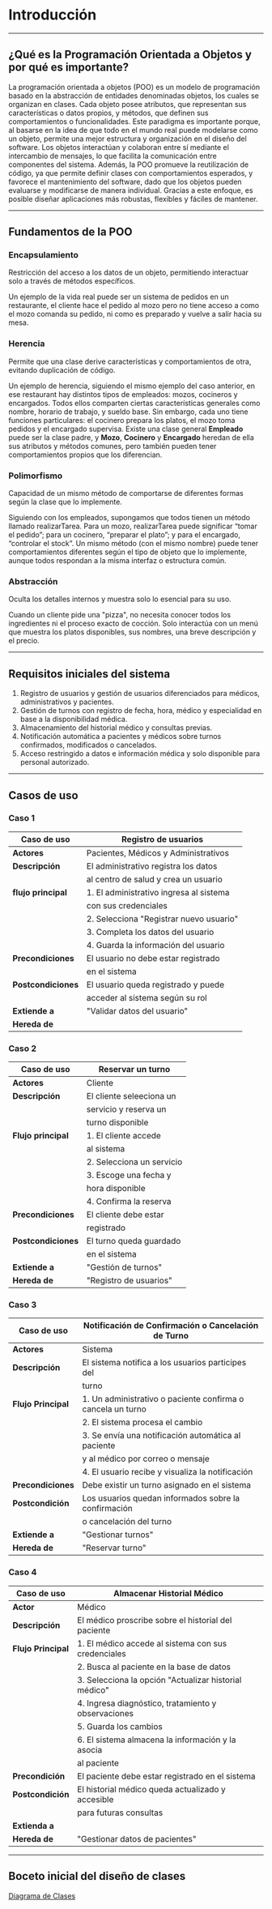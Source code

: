 # Introducción 

---
## ¿Qué es la Programación Orientada a Objetos y por qué es importante?  
La programación orientada a objetos (POO) es un modelo de programación basado en la abstracción de entidades denominadas objetos, los cuales se organizan en clases. Cada objeto posee atributos, que representan sus características o datos propios, y métodos, que definen sus comportamientos o funcionalidades.
Este paradigma es importante porque, al basarse en la idea de que todo en el mundo real puede modelarse como un objeto, permite una mejor estructura y organización en el diseño del software. Los objetos interactúan y colaboran entre sí mediante el intercambio de mensajes, lo que facilita la comunicación entre componentes del sistema. Además, la POO promueve la reutilización de código, ya que permite definir clases con comportamientos esperados, y favorece el mantenimiento del software, dado que los objetos pueden evaluarse y modificarse de manera individual. Gracias a este enfoque, es posible diseñar aplicaciones más robustas, flexibles y fáciles de mantener.

---
## Fundamentos de la POO  
### Encapsulamiento  
Restricción del acceso a los datos de un objeto, permitiendo interactuar solo a través de métodos específicos.

Un ejemplo de la vida real puede ser un sistema de pedidos en un restaurante, el cliente hace el pedido al mozo pero no tiene acceso a como el mozo comanda su pedido, ni como es preparado y vuelve a salir hacia su mesa.
### Herencia  
Permite que una clase derive características y comportamientos de otra, evitando duplicación de código. 

Un ejemplo de herencia, siguiendo el mismo ejemplo del caso anterior, en ese restaurant hay distintos tipos de empleados: mozos, cocineros y encargados. Todos ellos comparten ciertas características generales como nombre, horario de trabajo, y sueldo base. Sin embargo, cada uno tiene funciones particulares: el cocinero prepara los platos, el mozo toma pedidos y el encargado supervisa. Existe una clase general **Empleado** puede ser la clase padre, y **Mozo**, **Cocinero** y **Encargado** heredan de ella sus atributos y métodos comunes, pero también pueden tener comportamientos propios que los diferencian.
### Polimorfismo  
Capacidad de un mismo método de comportarse de diferentes formas según la clase que lo implemente.

Siguiendo con los empleados, supongamos que todos tienen un método llamado realizarTarea. Para un mozo, realizarTarea puede significar “tomar el pedido”; para un cocinero, “preparar el plato”; y para el encargado, “controlar el stock”. Un mismo método (con el mismo nombre) puede tener comportamientos diferentes según el tipo de objeto que lo implemente, aunque todos respondan a la misma interfaz o estructura común.
### Abstracción  
Oculta los detalles internos y muestra solo lo esencial para su uso.

Cuando un cliente pide una "pizza", no necesita conocer todos los ingredientes ni el proceso exacto de cocción. Solo interactúa con un menú que muestra los platos disponibles, sus nombres, una breve descripción y el precio.

---
## Requisitos iniciales del sistema  
1. Registro de usuarios y gestión de usuarios diferenciados para médicos, administrativos y pacientes.  
2. Gestión de turnos con registro de fecha, hora, médico y especialidad en base a la disponibilidad médica.   
3. Almacenamiento del historial médico y consultas previas.  
4. Notificación automática a pacientes y médicos sobre turnos confirmados, modificados o cancelados.  
5. Acceso restringido a datos e información médica y solo disponible para personal autorizado.

---
## Casos de uso  

### Caso 1
   
| Caso de uso        | Registro de usuarios                   |
|--------------------|----------------------------------------|
| **Actores**        | Pacientes, Médicos y Administrativos   |
| **Descripción**    | El administrativo registra los datos   |
|                    | al centro de salud y crea un usuario   |
| **flujo principal**| 1. El administrativo ingresa al sistema|
|                    | con sus credenciales                   |
|                    | 2. Selecciona "Registrar nuevo usuario"|
|                    | 3. Completa los datos del usuario      |
|                    | 4. Guarda la información del usuario   |
| **Precondiciones** | El usuario no debe estar registrado    |
|                    | en el sistema                          |
| **Postcondiciones**| El usuario queda registrado y puede    |
|                    | acceder al sistema según su rol        |
| **Extiende a**     | "Validar datos del usuario"            |
| **Hereda de**      |                                        |


### Caso 2

| **Caso de uso**    | Reservar un turno       |                         
|--------------------|-------------------------|
| **Actores**        | Cliente                 |
| **Descripción**    | El cliente seleeciona un|
|                    | servicio y reserva un   |
|                    | turno disponible        |
| **Flujo principal**| 1. El cliente accede    |  
|                    | al sistema              |
|                    | 2. Selecciona un servicio|
|                    | 3. Escoge una fecha y   |
|                    | hora disponible         |
|                    | 4. Confirma la reserva  |
| **Precondiciones** | El cliente debe estar   | 
|                    | registrado              |
|**Postcondiciones** | El turno queda guardado |
|                    | en el sistema           |
| **Extiende a**     | "Gestión de turnos"     |
| **Hereda de**      | "Registro de usuarios"  |

### Caso 3
| **Caso de uso**      | Notificación de Confirmación o Cancelación de Turno |
|--------------------- |-----------------------------------------------------|
| **Actores**          | Sistema                                             |
| **Descripción**      | El sistema notifica a los usuarios participes del   |
|                      | turno                                               |
| **Flujo Principal**  | 1. Un administrativo o paciente confirma o cancela un turno|
|                      | 2. El sistema procesa el cambio                     |
|                      | 3. Se envía una notificación automática al paciente |
|                      | y al médico por correo o mensaje                    |
|                      | 4. El usuario recibe y visualiza la notificación    |
| **Precondiciones**   | Debe existir un turno asignado en el sistema        |
| **Postcondición**    | Los usuarios quedan informados sobre la confirmación|
|                      | o cancelación del turno                             |
| **Extiende a**       | "Gestionar turnos"                                  |
| **Hereda de**       | "Reservar turno"                                    |

### Caso 4
| **Caso de uso**      | Almacenar Historial Médico                          |
|----------------------|-----------------------------------------------------|
| **Actor**            | Médico                                              |
| **Descripción**      | El médico proscribe sobre el historial del paciente |
| **Flujo Principal**  | 1. El médico accede al sistema con sus credenciales |
|                      | 2. Busca al paciente en la base de datos            |
|                      | 3. Selecciona la opción "Actualizar historial médico"|
|                      | 4. Ingresa diagnóstico, tratamiento y observaciones  |
|                      | 5. Guarda los cambios                                |
|                      | 6. El sistema almacena la información y la asocia    |
|                      |    al paciente                                       |
| **Precondición**     | El paciente debe estar registrado en el sistema     |
| **Postcondición**    | El historial médico queda actualizado y accesible   |
|                      | para futuras consultas                              |
| **Extienda a**       |                                                     |
| **Hereda de**        | "Gestionar datos de pacientes"                      |

---






## Boceto inicial del diseño de clases  
[Diagrama de Clases](https://viewer.diagrams.net/?tags=%7B%7D&lightbox=1&highlight=FFB371&edit=_blank&layers=1&nav=1&title=Diagrama%20sin%20t%C3%ADtulo.drawio&dark=0#R%3Cmxfile%3E%3Cdiagram%20id%3D%22C5RBs43oDa-KdzZeNtuy%22%20name%3D%22Page-1%22%3E7V1bd5s4EP41Pmf3wTncHT8mzqXdTXqyTXfb7psCsq0WI6%2FASdxfv%2BJqkGQsEzA24bQ9RQIE6BvNjD7NyAN9sni9JWA5v8cOdAea4rwO9KuBpqmKqdD%2Fwpp1UjPStbhmRpCT1G0qHtEvmN6a1K6QA%2F3ChQHGboCWxUobex60g0IdIAS%2FFC%2BbYrf41CWYQa7i0QYuX%2FsVOcE8rj3XRpv6DxDN5umTVWscn1mA9OLkS%2Fw5cPBLrkq%2FHugTgnEQHy1eJ9ANey%2Ftl68f11%2Fdu5%2FW7R9%2F%2Bf%2BBvy%2F%2F%2FPLpn2Hc2M0%2Bt2SfQKAXVG7618%2FpzYd%2FjB%2Fflg83f70otxdPfwyTW5Rn4K6S%2FvrbXwGCcPLJwTrtR%2F8FLVzg0dLlFHvBY3JGpWXgoplHj236epDQimdIAkQhuEhOBHhJa%2B05cp07sMar8CP8ANg%2F09LlHBP0izYL3KRNepoEiTRpVuGKx%2FBOWq3QWgJ9es1D2jNqVnUH%2FCC5xsauC5Y%2BespeeAHIDHmXOAjwIm0IrzwHOkkpgzoqBAT%2FzIQnvH%2BKXHeCXUyirtGnU2jZdnZl7owS%2FQnPJL13k7vTgVOwcsOvl8Q3kYOwd%2BFrTroTvG8hXsCArOklyVltlOCbDt6k%2BLIZCOo4qZvnBoGmWskATAbfLGs6e9pnOliBN6N9unmcxjxOEzzPEj2PeRxwqRx5IICXISp%2BXqzpQe5LN1WRsO8h%2BCon%2BJ%2Fw4olATu5pVwc5GXfhNNgq4f4S2Mib3UXXXBmbms%2FJt4ZVmN47dSPpmiPHgV4kfQEIQCygocgtMfKCqDPMS%2FqXdtlEOTMHJn2hCS2rmzL9G15Oggn2qPgBFEkQpNL%2FAn2xbJUqgt2ytS5itlOWSkSpAOq%2BCGocglefPnYOvhK9NA8WbnLYFMim1jLIOgfyDbTnIHRIQsXjUXgWiH40b6964N8C%2FOj8cMB7%2F36fP5Lpuf5wvR5%2BsH4ocHQv0M%2BT0Pjb7xxpDkFZ8LcirSpG21DrHKTQoT58UqQ9N8cz7AH3elPLdNrmmjsc4hx5aT9gEKwTFxKsqOBk%2FRmeha8o%2BJY7%2Fh42RRGLS1evSctRYV3AIHy5CgjQD8QrYsOSntDFSBHoggA9Fx9a4po9hLK5ccv0cdEtG6ZeYdoEdbVnMEjuys8gmIY0hfHvTKah%2BAO5hi4IAevcZcnY2frCmsk8x9DL38sUf%2BC263W99Hp6EL9xVYdzO7acQiPAh4OJPrhUQa%2FX6tVruuxkpynfxeAQ5yB2UTShzqklfrK5A%2F8FRTLSiAngXyL9N1Q5odB5odAFAuCCJ%2Bg%2BYB8FCIftk%2FhaRjDamnWopuS047whY2W2Yquoolh%2F2xiosPg9f25jrqJSTfYqtgslnaFtGYJvNFjDjCRgiYR9LdZQZRqy5CxWXUqfn6N%2BxuFNvz3QcRiyZfR4SP%2FdhzbgYuwgGyc1F84Ceb93ziY0pu2tA3qxwvczOag%2FeshGgDxCP9Sk3USyAQ0%2FbttuWxySX1bEw4OJNrhQOBx7Xvz0eHHGvBgiV1HIU1fjxVVmvqGfHy8vPuKEPyHc3qf6sqRFq4QWl4G2Nu11zgF4TXWG875ps%2FpxFjHjTeEs5hP4kXoPYwfyHQNdxbO0SoEWMeGHBZof0ZvZQw91jVALqfCDKu8xBzUH8XunjPbW1EIiUIRqDZSRONSAD7KhfTBFhLrbnRvB%2BTmQ0hykB1TKYkz59cl77KApBal7mDYGo4i0Oaxt5RXuBHg2dDuLYgNWU0TYHHYw8jQrhx70nIswmpSWnlwc8iSXtCohUtSYOndCFkLke%2FAWtuio2CvynBXy6wHQfcIv%2BaWAqIKeSMVmUCT3rfNBjt4fKmeKog3KOf6o9AAJon0ZkkxbZj1lxEme5y8b2cxCAi8RIgl441rAiOFOsjXoHQw%2Bv%2BjLLAXokqvgtQUc8rTiiQppXkSVHdJZXRCF%2BtpQj0gSxxUl0WTpR0NOEvcNo7CYcI00DqSuMAexmPO0xNbZak%2BdnyB1zowCVRRTLrL%2B7GiRo84tdgFX9nEtUOcaP8%2F7gPyAChkI7y2s8XbMt6yVi81UyOmQ7hof3cVh%2FN6Jm%2F1hleXYmyJuND6C6xG7yEZBOD1U4lXhrg3lxtC02p4mavt54HgZdfUbfOzMV1creNz7GfB8aLFsSFcprjs97ATzUKwKzqxai7OdLZFnJINW0dk2djQkHUrGNKQz7eDp1IeNzBw1fgEoRX0juJGLmtMIqf5JVTqrgJ4STzW2AZfU%2FZ1Fopx6kh7e%2BOXJ%2FFOT1w7pUEuSepP3GmQJgvL%2BZj3ilIY1pEJ6MOh4fnG4a%2FEu5yCwoPJ2WWaqlHkN5VDvN115m1wIWEixqMjrnXE9gpKuLKTNKg2ISkksbXFFoWTG0M%2Bdm54772DKt1vjrTLLpEcPZdOxsxXMTqRji6WfX0%2B79pfQplNn5ABnm648cS97h4jtFXPfQlq2%2BP00Dskr5C%2Bxh55QN7GsMWilCuKHzNEWvx9P%2BXIYd5z8aABW2QzsphKdBK7rRUCntJCkDqzfuZHcGJjnbWtlnbevUYbRMfmVutL7lZX8SsviHMves8wkv0%2FDraLQ9HIyVza5mp0%2F16fQ%2BHy7Gf1m2lmARMR8b52kwRxJgtmcdeKZeQJnKOwFsm0%2Fuh7NLWiO2%2FY10jF%2FmpFO8auW5szvY6IbCETalRwvuzSiMtumGKwzUFMcErs9S7r9SqPbrRi8w%2Fs5Vil4S5pUz6ienuc7YkPpLFPOEeUGzUln8opHAE%2FEdTZvrLoxNY4nski83wxvTFM91nu40jC2nq1rSMSe9LPQfWGVzc1tiiM1eOYbzOjMBZB0jHZuiAry%2BxoAVsSXHlbtivaHDqL8PhtFG%2FbpR8Wd9h5kRQ9SZydBsmGK78CDTK1mfik35NjoU3tKRqAujtiL5OPT76Hngx%2F9VEAaxNZ9SLNfyWgA1rZ9SJNfyIDeMwKkqwO0Jg9yB6zte5B81DYH5fGy4Onu6MqZrp8P8jukK6o%2BKNsjPSyI09ErcuoS%2B6Zvk4UGyHd9ZBX9Rck90LmGjHSzodRHaIh9Z3d%2F14pZwPx7MRmXxiHYelNi46PjHyzFnxJQRqO9B8omzX6QT7I%2FU01jUJ5oX7INRC3jrnRno515%2B7HvdJABqjETLMuId9GoNEhN5ge0RuzuE3UtkTHpTkbNqfpCUFJNdhx7mcvtJNGcDbEEsrzPRtTSYvsmryJ9y3xKKvIDuOB3aO3ZqNNjo9gf7Bvq0rE51fZXOKVIPovnZPvgILGCON70EIvnFDsartd0WsgOpFtPC7F4znH3EkoP%2BptAb%2F1n%2Byyeo9wRdtUj%2FibE2%2F%2F5PqtP%2F2oCV9kI%2B6Z46RE%2F05gQ2MdjV0CybaU8Evz2YAhllzcwagJI2d%2BYKkuqehuQvHW97ZNeKqI5bh1NfoUoQzPbOLCjXlNjsGab%2B7QHK7%2Bg2%2F15T3N4mrJ4NmY9Rxxah6TJ1TNFzSrSXcENa9DuclBpkvnO5aBRQxw6LRKMgzztSMByfo8dGF7xPw%3D%3D%3C%2Fdiagram%3E%3C%2Fmxfile%3E)  
